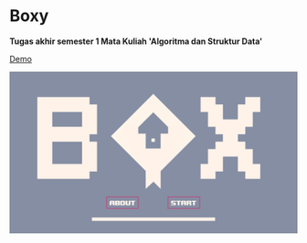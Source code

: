 # Boxy

**Tugas akhir semester 1 Mata Kuliah 'Algoritma dan Struktur Data'**

[Demo](https://www.greenfoot.org/scenarios/32797)

![Screenshoot main menu](./images/screenshoot.png)
